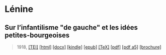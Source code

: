 # Lénine
## Sur l’infantilisme "de gauche" et les idées petites-bourgeoises

> 1918,  <a title="Source XML/TEI" class="mime48 tei" href="https://hurlus.github.io/tei/lenine1918_infantilisme.xml">[TEI]</a>  <a title="HTML une page" class="mime48 html" href="https://hurlus.github.io/lenine1918_infantilisme/lenine1918_infantilisme.html">[html]</a>  <a title="Bureautique (LibreOffice, MS.Word)" class="mime48 docx" href="https://hurlus.github.io/lenine1918_infantilisme/lenine1918_infantilisme.docx">[docx]</a>  <a title="Amazon.kindle" class="mime48 mobi" href="https://hurlus.github.io/lenine1918_infantilisme/lenine1918_infantilisme.mobi">[kindle]</a>  <a title="EPUB, pour liseuses et téléphones" class="mime48 epub" href="https://hurlus.github.io/lenine1918_infantilisme/lenine1918_infantilisme.epub">[epub]</a>  <a title="LaTeX" class="mime48 tex" href="https://hurlus.github.io/lenine1918_infantilisme/lenine1918_infantilisme.tex">[TeX]</a>  <a title="PDF à imprimer, A4 2 colonnes" class="mime48 pdf" href="https://hurlus.github.io/lenine1918_infantilisme/lenine1918_infantilisme.pdf">[pdf]</a>  <a title="PDF à lire, A5 une colonne" class="mime48 a5" href="https://hurlus.github.io/lenine1918_infantilisme/lenine1918_infantilisme_a5.pdf">[pdf a5]</a>  <a title="Brochure à agrafer, pdf imposé pour imprimante recto/verso" class="mime48 brochure" href="https://hurlus.github.io/lenine1918_infantilisme/lenine1918_infantilisme_brochure.pdf">[brochure]</a> 
